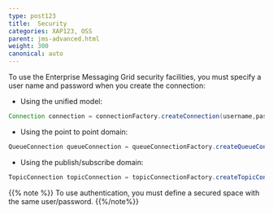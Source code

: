 ```yaml
---
type: post123
title:  Security
categories: XAP123, OSS
parent: jms-advanced.html
weight: 300
canonical: auto
---
```



To use the Enterprise Messaging Grid security facilities, you must specify a user name and password when you create the connection:

- Using the unified model:


```java
Connection connection = connectionFactory.createConnection(username,password);
```

- Using the point to point domain:


```java
QueueConnection queueConnection = queueConnectionFactory.createQueueConnection(username,password);
```

- Using the publish/subscribe domain:


```java
TopicConnection topicConnection = topicConnectionFactory.createTopicConnection(username,password);
```

{{% note %}}
To use authentication, you must define a secured space with the same user/password.
{{%/note%}}
